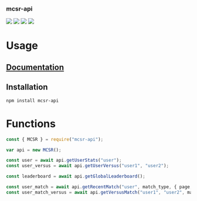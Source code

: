 ### mcsr-api

[![](https://img.shields.io/npm/v/mcsr-api?color=AD745F&style=for-the-badge)](https://www.npmjs.com/package/mcsr-api)
[![](https://img.shields.io/bundlephobia/min/@aqilcont/mcsr-api?color=5FAE89&label=size&style=for-the-badge)](https://www.npmjs.com/package/mcsr-api)
[![](https://img.shields.io/npm/dm/mcsr-api?color=625FAD&style=for-the-badge)](https://npm-stat.com/charts.html?package=mcsr-api)
![](https://img.shields.io/npm/l/mcsr-api?color=AD5F8C&style=for-the-badge)

# Usage

## [Documentation](https://github.com/YoruNoKen/mcsr-api/wiki)

## Installation

```
npm install mcsr-api
```

# Functions

```js
const { MCSR } = require("mcsr-api");

var api = new MCSR();

const user = await api.getUserStats("user");
const user_versus = await api.getUserVersus("user1", "user2");

const leaderboard = await api.getGlobalLeaderboard();

const user_match = await api.getRecentMatch("user", match_type, { page, count });
const user_match_versus = await api.getVersusMatch("user1", "user2", match_type, { page, count });
```
